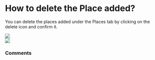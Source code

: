 # How to delete the Place added?

<p class="no-margin">You can delete the places added under the Places tab by clicking on the delete icon and confirm it.</p>
<p class="no-margin"></p>
<div class="intercom-container"><img src="https://teams-pro.intercom-attachments-1.com/i/o/664843448/a32dc0cee5325bd7f88de22b/how_to_delete_the_place_added.png"></div><div class="intercom-container"><img src="https://teams-pro.intercom-attachments-1.com/i/o/664843467/892a13bbe4674897d72f80eb/how_to_delete_the_place_added.png"></div>

### Comments

<Commentaire />